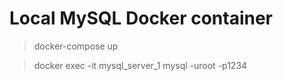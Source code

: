 # Local MySQL Docker container

> docker-compose up

> docker exec -it mysql_server_1 mysql -uroot -p1234
